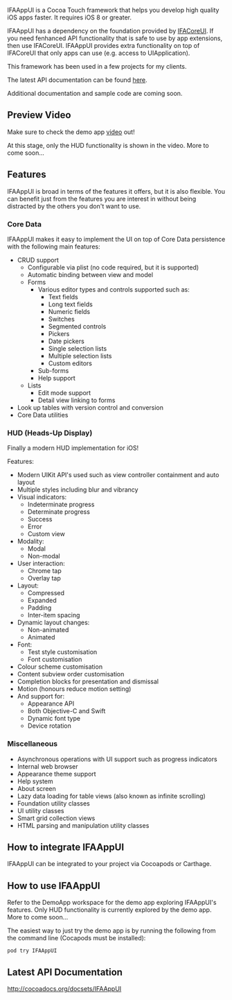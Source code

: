 IFAAppUI is a Cocoa Touch framework that helps you develop high quality iOS apps faster. It requires iOS 8 or greater.

IFAAppUI has a dependency on the foundation provided by [IFACoreUI](https://github.com/marcelo-schroeder/IFACoreUI). If you need fenhanced API functionality that is safe to use by app extensions, then use IFACoreUI. IFAAppUI provides extra functionality on top of IFACoreUI that only apps can use (e.g. access to UIApplication).

This framework has been used in a few projects for my clients.

The latest API documentation can be found [here](http://cocoadocs.org/docsets/IFAAppUI).

Additional documentation and sample code are coming soon.

## Preview Video ##

Make sure to check the demo app [video](https://www.youtube.com/embed/RAEn9zqvI14) out!

At this stage, only the HUD functionality is shown in the video. More to come soon...

## Features ##

IFAAppUI is broad in terms of the features it offers, but it is also flexible. You can benefit just from the features you are interest in without being distracted by the others you don't want to use.

### Core Data ###

IFAAppUI makes it easy to implement the UI on top of Core Data persistence with the following main features:

* CRUD support
  * Configurable via plist (no code required, but it is supported)
  * Automatic binding between view and model
  * Forms
      * Various editor types and controls supported such as:
          * Text fields
          * Long text fields
          * Numeric fields
          * Switches
          * Segmented controls
          * Pickers
          * Date pickers
          * Single selection lists
          * Multiple selection lists
          * Custom editors
      * Sub-forms
      * Help support
  * Lists
    * Edit mode support
    * Detail view linking to forms
* Look up tables with version control and conversion
* Core Data utilities

### HUD (Heads-Up Display) ###

Finally a modern HUD implementation for iOS!

Features:

* Modern UIKit API's used such as view controller containment and auto layout
* Multiple styles including blur and vibrancy
* Visual indicators:
  * Indeterminate progress
  * Determinate progress
  * Success
  * Error
  * Custom view
* Modality:
  * Modal
  * Non-modal
* User interaction:
  * Chrome tap
  * Overlay tap
* Layout:
  * Compressed
  * Expanded
  * Padding
  * Inter-item spacing
* Dynamic layout changes:
  * Non-animated
  * Animated
* Font:
  * Test style customisation
  * Font customisation
* Colour scheme customisation
* Content subview order customisation
* Completion blocks for presentation and dismissal
* Motion (honours reduce motion setting)
* And support for:
  * Appearance API
  * Both Objective-C and Swift
  * Dynamic font type
  * Device rotation

### Miscellaneous ###

* Asynchronous operations with UI support such as progress indicators
* Internal web browser
* Appearance theme support
* Help system
* About screen
* Lazy data loading for table views (also known as infinite scrolling)
* Foundation utility classes
* UI utility classes
* Smart grid collection views
* HTML parsing and manipulation utility classes

## How to integrate IFAAppUI ##

IFAAppUI can be integrated to your project via Cocoapods or Carthage.

## How to use IFAAppUI ##

Refer to the DemoApp workspace for the demo app exploring IFAAppUI's features. Only HUD functionality is currently explored by the demo app. More to come soon...

The easiest way to just try the demo app is by running the following from the command line (Cocapods must be installed):

```
pod try IFAAppUI
```

## Latest API Documentation ##

http://cocoadocs.org/docsets/IFAAppUI
